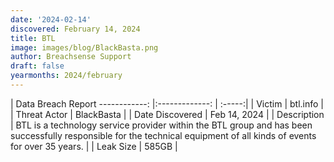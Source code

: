 ```yaml
---
date: '2024-02-14'
discovered: February 14, 2024
title: BTL
image: images/blog/BlackBasta.png
author: Breachsense Support
draft: false
yearmonths: 2024/february
---
```



| Data Breach Report
------------:     |:-------------:    | :-----:|
| Victim      | btl.info      | 
| Threat Actor      | BlackBasta      | 
| Date Discovered      | Feb 14, 2024      | 
| Description      | BTL is a technology service provider within the BTL group and has been successfully responsible for the technical equipment of all kinds of events for over 35 years.      | 
| Leak Size      | 585GB      | 

